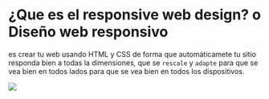 # ¿Que es el responsive web design? o Diseño web responsivo

es crear tu web usando HTML y CSS de forma que automáticamete tu sitio responda bien a todas la dimensiones, que se ``rescale`` y ``adapte`` para que se vea bien en todos lados para que se vea bien en todos los dispositivos.


<img src="https://user-images.githubusercontent.com/69850751/178127634-965e1c0d-4f37-4c61-af98-3530320ae569.jpg" />